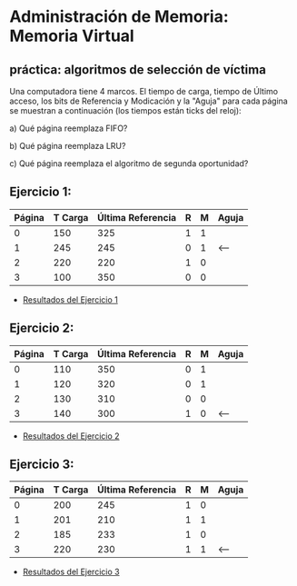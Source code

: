 # Administración de Memoria: Memoria Virtual
## práctica: algoritmos de selección de víctima


Una computadora tiene 4 marcos. El tiempo de carga, tiempo de Último acceso, los bits de Referencia y
Modicación y la "Aguja"  para cada página se muestran a continuación (los tiempos están ticks del reloj):


a) Qué página reemplaza FIFO?

b) Qué página reemplaza LRU?

c) Qué página reemplaza el algoritmo de segunda oportunidad?



## Ejercicio 1: 

| Página | T Carga | Última Referencia | R  |  M | Aguja | 
| -------| ------- | ----------------- | -- | -- | ----- |
|   0    |  150    |       325         |  1 |  1 |       | 
|   1    |  245    |       245         |  0 |  1 | <--   |
|   2    |  220    |       220         |  1 |  0 |       |
|   3    |  100    |       350         |  0 |  0 |       |

- [Resultados del Ejercicio 1](./resultados_1.md)





## Ejercicio 2: 

| Página | T Carga | Última Referencia | R  |  M | Aguja | 
| -------| ------- | ----------------- | -- | -- | ----- |
|   0    |  110    |       350         |  0 |  1 |       | 
|   1    |  120    |       320         |  0 |  1 |       |
|   2    |  130    |       310         |  0 |  0 |       |
|   3    |  140    |       300         |  1 |  0 | <--   |

- [Resultados del Ejercicio 2](./resultados_2.md)




## Ejercicio 3: 


| Página | T Carga | Última Referencia | R  |  M | Aguja | 
| -------| ------- | ----------------- | -- | -- | ----- |
|   0    |  200    |       245         |  1 |  0 |       | 
|   1    |  201    |       210         |  1 |  1 |       |
|   2    |  185    |       233         |  1 |  0 |       |
|   3    |  220    |       230         |  1 |  1 | <--   |

- [Resultados del Ejercicio 3](./resultados_3.md)

